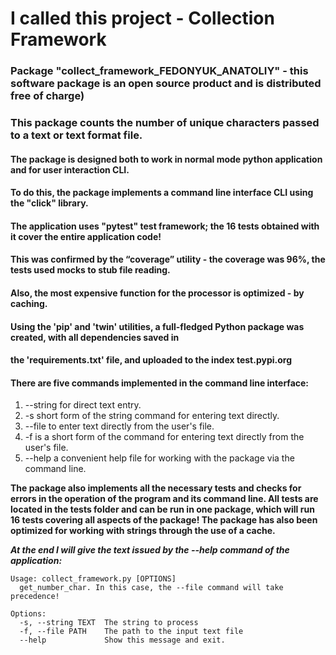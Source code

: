 # I called this project - Collection Framework

### Package "collect_framework_FEDONYUK_ANATOLIY" - this software package is an open source product and is distributed free of charge) 
### This package counts the number of unique characters passed to a text or text format file.

#### The package is designed both to work in normal mode python application and for user interaction CLI. 
#### To do this, the package implements a command line interface CLI using the "click" library.
#### The application uses "pytest" test framework; the 16 tests obtained with it cover the entire application code!
#### This was confirmed by the “coverage” utility - the coverage was 96%, the tests used mocks to stub file reading.
#### Also, the most expensive function for the processor is optimized - by caching.
#### Using the 'pip' and 'twin' utilities, a full-fledged Python package was created, with all dependencies saved in
#### the 'requirements.txt' file, and uploaded to the index test.pypi.org


#### There are five commands implemented in the command line interface:
1. --string <your text> for direct text entry.
2. -s <your text> short form of the string command for entering text directly.
3. --file <path to file> to enter text directly from the user's file.
4. -f <path to file> is a short form of the command for entering text directly from the user's file.
5. --help a convenient help file for working with the package via the command line.

**The package also implements all the necessary tests and checks for errors in the operation of the program and its command line. All tests are located in the tests folder and can be run in one package, which will run 16 tests covering all aspects of the package!
The package has also been optimized for working with strings through the use of a cache.**

***At the end I will give the text issued by the --help command of the application:***
```
Usage: collect_framework.py [OPTIONS]
  get_number_char. In this case, the --file command will take precedence!

Options:
  -s, --string TEXT  The string to process
  -f, --file PATH    The path to the input text file
  --help             Show this message and exit.
```
